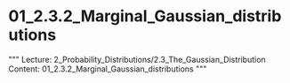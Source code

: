 # 01_2.3.2_Marginal_Gaussian_distributions

"""
Lecture: 2_Probability_Distributions/2.3_The_Gaussian_Distribution
Content: 01_2.3.2_Marginal_Gaussian_distributions
"""

